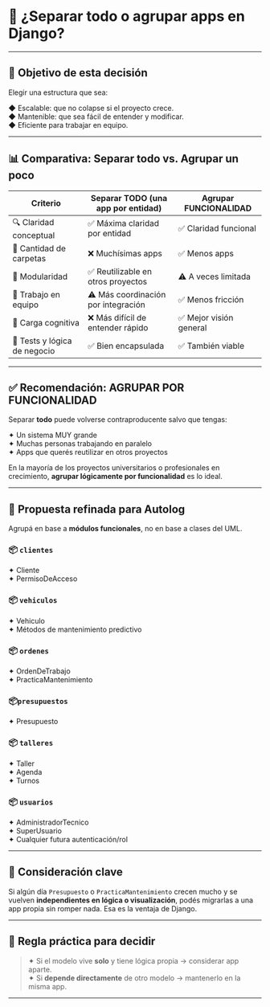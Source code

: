 # 🧠 ¿Separar todo o agrupar apps en Django?

---

## 🎯 Objetivo de esta decisión

Elegir una estructura que sea:

◆ Escalable: que no colapse si el proyecto crece.  
◆ Mantenible: que sea fácil de entender y modificar.  
◆ Eficiente para trabajar en equipo.

---

## 📊 Comparativa: Separar todo vs. Agrupar un poco

| Criterio                         | Separar TODO (una app por entidad) | Agrupar FUNCIONALIDAD |
|----------------------------------|------------------------------------|------------------------|
| 🔍 Claridad conceptual           | ✅ Máxima claridad por entidad      | ✅ Claridad funcional  |
| 📁 Cantidad de carpetas          | ❌ Muchísimas apps                  | ✅ Menos apps           |
| 🧩 Modularidad                   | ✅ Reutilizable en otros proyectos | ⚠️ A veces limitada     |
| 👥 Trabajo en equipo             | ⚠️ Más coordinación por integración| ✅ Menos fricción       |
| 🧠 Carga cognitiva               | ❌ Más difícil de entender rápido  | ✅ Mejor visión general |
| 🧪 Tests y lógica de negocio     | ✅ Bien encapsulada                 | ✅ También viable       |

---

## ✅ Recomendación: AGRUPAR POR FUNCIONALIDAD

Separar **todo** puede volverse contraproducente salvo que tengas:

✦ Un sistema MUY grande  
✦ Muchas personas trabajando en paralelo  
✦ Apps que querés reutilizar en otros proyectos

En la mayoría de los proyectos universitarios o profesionales en crecimiento, **agrupar lógicamente por funcionalidad** es lo ideal.

---

## 🧱 Propuesta refinada para Autolog

Agrupá en base a **módulos funcionales**, no en base a clases del UML.

### 📦 `clientes`
✦ Cliente  
✦ PermisoDeAcceso

### 📦 `vehiculos`
✦ Vehiculo  
✦ Métodos de mantenimiento predictivo

### 📦 `ordenes`
✦ OrdenDeTrabajo  
✦ PracticaMantenimiento  

### 📦`presupuestos`
✦ Presupuesto

### 📦 `talleres`
✦ Taller  
✦ Agenda  
✦ Turnos

### 📦 `usuarios`
✦ AdministradorTecnico  
✦ SuperUsuario  
✦ Cualquier futura autenticación/rol

---

## 🧠 Consideración clave

Si algún día `Presupuesto` o `PracticaMantenimiento` crecen mucho y se vuelven **independientes en lógica o visualización**, podés migrarlas a una app propia sin romper nada. Esa es la ventaja de Django.

---

## 🧪 Regla práctica para decidir

> ✦ Si el modelo vive **solo** y tiene lógica propia → considerar app aparte.  
> ✦ Si **depende directamente** de otro modelo → mantenerlo en la misma app.

---
